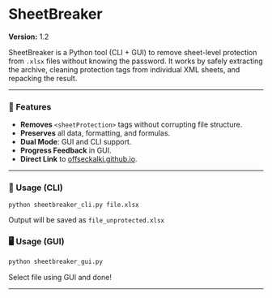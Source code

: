 # SheetBreaker

**Version:** 1.2

SheetBreaker is a Python tool (CLI + GUI) to remove sheet-level protection from `.xlsx` files without knowing the password. It works by safely extracting the archive, cleaning protection tags from individual XML sheets, and repacking the result.

---

### 🚀 Features
- **Removes** `<sheetProtection>` tags without corrupting file structure.
- **Preserves** all data, formatting, and formulas.
- **Dual Mode**: GUI and CLI support.
- **Progress Feedback** in GUI.
- **Direct Link** to [offseckalki.github.io](https://offseckalki.github.io).

---

### 🔧 Usage (CLI)
```bash
python sheetbreaker_cli.py file.xlsx
```
Output will be saved as `file_unprotected.xlsx`

### 🖥️ Usage (GUI)
```bash
python sheetbreaker_gui.py
```
Select file using GUI and done!

---
